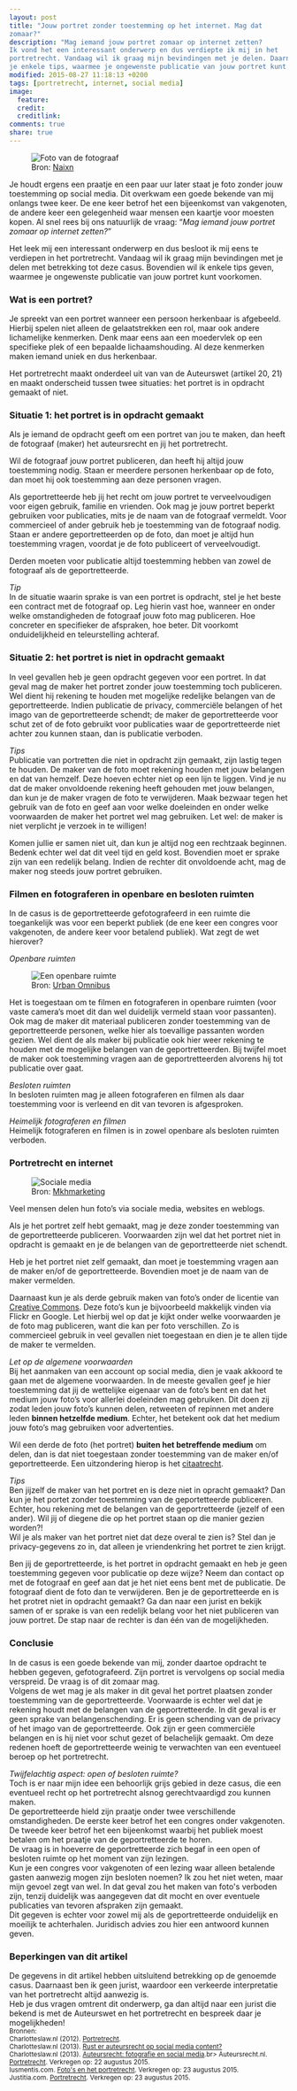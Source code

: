 ```yaml
---
layout: post
title: "Jouw portret zonder toestemming op het internet. Mag dat
zomaar?"
description: "Mag iemand jouw portret zomaar op internet zetten?
Ik vond het een interessant onderwerp en dus verdiepte ik mij in het
portretrecht. Vandaag wil ik graag mijn bevindingen met je delen. Daarnaast geef ik
je enkele tips, waarmee je ongewenste publicatie van jouw portret kunt voorkomen."
modified: 2015-08-27 11:18:13 +0200
tags: [portretrecht, internet, social media]
image:
  feature: 
  credit: 
  creditlink: 
comments: true
share: true
---
```

<figure>
<img src="/images/foto-van-de-fotograaf.jpg" alt="Foto van de fotograaf">
<figcaption>Bron: <a href="http://bit.ly/1EVMLCS">Naixn
</a></figcaption>
</figure>

Je houdt ergens een praatje en een paar uur later staat je foto zonder jouw toestemming op social media. Dit overkwam een goede bekende van mij onlangs twee keer. De ene keer betrof het een bijeenkomst van vakgenoten, de andere keer een gelegenheid waar mensen een kaartje voor moesten kopen. Al snel rees bij ons natuurlijk de vraag: “<em>Mag iemand jouw portret zomaar op internet zetten?</em>” 

Het leek mij een interessant onderwerp en dus besloot ik mij eens te
verdiepen in het portretrecht. Vandaag wil ik graag mijn bevindingen
met je delen met betrekking tot deze casus. Bovendien wil ik enkele
tips geven, waarmee je ongewenste publicatie van jouw portret kunt
voorkomen.

<h3>Wat is een portret?</h3>
Je spreekt van een portret wanneer een persoon herkenbaar is afgebeeld. Hierbij spelen niet alleen de gelaatstrekken een rol, maar ook andere lichamelijke kenmerken. Denk maar eens aan een moedervlek op een specifieke plek of een bepaalde lichaamshouding. Al deze kenmerken maken iemand uniek en dus herkenbaar.   

Het portretrecht maakt onderdeel uit van van de Auteurswet (artikel 20, 21) en maakt onderscheid tussen twee situaties: het portret is in opdracht gemaakt of niet. 

<h3>Situatie 1: het portret is in opdracht gemaakt</h3>
Als je iemand de opdracht geeft om een portret van jou te maken, dan heeft de fotograaf (maker) het auteursrecht en jij het portretrecht. 

Wil de fotograaf jouw portret publiceren, dan heeft hij altijd jouw toestemming nodig. Staan er meerdere personen herkenbaar op de foto, dan moet hij ook toestemming aan deze personen vragen. 

Als geportretteerde heb jij het recht om jouw portret te verveelvoudigen voor eigen gebruik, familie en vrienden. Ook mag je jouw portret beperkt gebruiken voor publicaties, mits je de naam van de fotograaf vermeldt. Voor commercieel of ander gebruik heb je toestemming van de fotograaf nodig. 
Staan er andere geportretteerden op de foto, dan moet je altijd hun toestemming vragen, voordat je de foto publiceert of verveelvoudigt. 


Derden moeten voor publicatie altijd toestemming hebben van zowel de fotograaf als de geportretteerde. 


<em>Tip</em><br>
In de situatie waarin sprake is van een portret is opdracht, stel je het beste een contract met de fotograaf op. Leg hierin vast hoe, wanneer en onder welke omstandigheden de fotograaf jouw foto mag publiceren. Hoe concreter en specifieker de afspraken, hoe beter. Dit voorkomt onduidelijkheid en teleurstelling achteraf. 

<h3>Situatie 2: het portret is niet in opdracht gemaakt</h3>
In veel gevallen heb je geen opdracht gegeven voor een portret. In dat geval mag de maker het portret zonder jouw toestemming toch publiceren. Wel dient hij rekening te houden met mogelijke redelijke belangen van de geportretteerde. Indien publicatie de privacy, commerciële belangen of het imago van de geportretteerde schendt; de maker de geportretteerde voor schut zet of de foto gebruikt voor publicaties waar de geportretteerde niet achter zou kunnen staan, dan is publicatie verboden.

<em>Tips</em><br>
Publicatie van portretten die niet in opdracht zijn gemaakt, zijn lastig tegen te houden. De maker van de foto moet rekening houden met jouw belangen en dat van hemzelf. Deze hoeven echter niet op een lijn te liggen. 
Vind je nu dat de maker onvoldoende rekening heeft gehouden met jouw belangen, dan kun je de maker vragen de foto te verwijderen. Maak bezwaar tegen het gebruik van de foto en geef aan voor welke doeleinden en onder welke voorwaarden de maker het portret wel mag gebruiken. Let wel: de maker is niet verplicht je verzoek in te willigen!

Komen jullie er samen niet uit, dan kun je altijd nog een rechtzaak beginnen. Bedenk echter wel dat dit veel tijd en geld kost. Bovendien moet er sprake zijn van een redelijk belang. Indien de rechter dit onvoldoende acht, mag de maker nog steeds jouw portret gebruiken. 

<h3>Filmen en fotograferen in openbare en besloten ruimten</h3>
In de casus is de geportretteerde gefotografeerd in een ruimte die toegankelijk was voor een beperkt publiek (de ene keer een congres voor vakgenoten, de andere keer voor betalend publiek). Wat zegt de wet hierover? 


<em>Openbare ruimten</em><br>

<figure class="floatright">
<img src="/images/openbare-ruimte.jpg" alt="Een openbare ruimte">
<figcaption>Bron: <a href="http://bit.ly/1VdbNXp">Urban Omnibus</a></figcaption>
</figure>
Het is toegestaan om te filmen en fotograferen in openbare ruimten
(voor <br>
vaste camera’s moet dit dan wel duidelijk vermeld staan voor passanten). Ook mag de maker dit materiaal publiceren zonder toestemming van de geportretteerde personen, welke hier als toevallige passanten worden gezien. 
Wel dient de als maker bij publicatie ook hier weer rekening te houden met de mogelijke belangen van de geportretteerden. Bij twijfel moet de maker ook toestemming vragen aan de geportretteerden alvorens hij tot publicatie over gaat.
 
<em>Besloten ruimten</em><br>
In besloten ruimten mag je alleen fotograferen en filmen als daar toestemming voor is verleend en dit van tevoren is afgesproken. 

<em>Heimelijk fotograferen en filmen</em><br>
Heimelijk fotograferen en filmen is in zowel openbare als besloten
ruimten verboden.

<h3>Portretrecht en internet</h3>
<figure class="floatright">
<img src="/images/social-media.jpg" alt="Sociale media">
<figcaption>Bron: <a href="http://bit.ly/1NJrzqW">Mkhmarketing</a></figcaption>
</figure>
Veel mensen delen hun foto’s via sociale media, websites en
weblogs.<br>

Als je het portret zelf hebt gemaakt, mag je deze zonder toestemming van de geportretteerde publiceren. Voorwaarden zijn wel dat het portret niet in opdracht is gemaakt en je de belangen van de geportretteerde niet schendt. 

Heb je het portret niet zelf gemaakt, dan moet je toestemming vragen aan de maker en/of de geportretteerde. Bovendien moet je de naam van de maker vermelden. 

Daarnaast kun je als derde gebruik maken van foto’s onder de licentie
van <a href="https://creativecommons.org/ ">Creative Commons</a>. Deze foto’s kun je bijvoorbeeld makkelijk vinden via Flickr en Google. Let hierbij wel op dat je kijkt onder welke voorwaarden je de foto mag publiceren, want die kan per foto verschillen. Zo is commercieel gebruik in veel gevallen niet toegestaan en dien je te allen tijde de maker te vermelden. 


<em>Let op de algemene voorwaarden</em><br>
Bij het aanmaken van een account op social media, dien je vaak akkoord
te gaan met de algemene voorwaarden. In de meeste gevallen geef je
hier toestemming dat jij de wettelijke eigenaar van de foto’s bent en
dat het medium jouw foto’s voor allerlei doeleinden mag gebruiken. Dit
doen zij zodat leden jouw foto’s kunnen delen, retweeten of repinnen
met andere leden <strong>binnen hetzelfde medium</strong>. Echter, het betekent ook dat
het medium jouw foto’s mag gebruiken voor advertenties.

Wil een derde de foto (het portret) <strong>buiten het betreffende medium</strong> om
delen, dan is dat niet toegestaan zonder toestemming van de maker
en/of geportretteerde. Een uitzondering hierop is het <a href="http://www.auteursrecht.nl/auteursrecht/152923/">citaatrecht</a>. 


<em>Tips</em><br>
Ben jijzelf de maker van het portret en is deze niet in opracht
gemaakt? Dan kun je het portet zonder toestemming van de geportetteerde
publiceren. Echter, hou rekening met de belangen van de
geportretteerde (jezelf of een ander). Wil jij of diegene die op het
portret staan op die manier gezien worden?!<br>
Wil je als maker van het portret niet dat deze overal te zien is? Stel
dan je privacy-gegevens zo in, dat alleen je vriendenkring het portret
te zien krijgt.

Ben jij de geportretteerde, is het portret in opdracht gemaakt en
heb je geen toestemming gegeven voor publicatie op deze wijze?
Neem dan contact op met de fotograaf en geef aan dat je het niet eens
bent met de publicatie. De fotograaf dient de foto dan te
verwijderen.
Ben je de geportretteerde en is het protret niet in opdracht
gemaakt? Ga dan naar een jurist en bekijk samen of er sprake is van
een redelijk belang voor het niet publiceren van jouw portret. De stap
naar de rechter is dan één van de mogelijkheden.


<h3>Conclusie</h3>
In de casus is een goede bekende van mij, zonder daartoe opdracht te
hebben gegeven, gefotografeerd. Zijn portret
is vervolgens op social media verspreid. De vraag is of dit zomaar
mag.<br>
Volgens de wet mag je als maker in dit geval het portret 
plaatsen zonder toestemming van de geportretteerde. Voorwaarde is echter wel dat je rekening houdt met de
belangen van de geportretteerde. In dit geval is er geen sprake van belangenschending. Er is geen
schending van de privacy of het imago van de geportretteerde. Ook zijn
er geen commerciële belangen en is hij niet voor schut gezet of
belachelijk gemaakt. Om deze redenen hoeft de geportretteerde weinig
te verwachten van een eventueel beroep op het portretrecht.<br>

<em>Twijfelachtig aspect: open of besloten ruimte?</em><br>
Toch is er naar mijn idee een behoorlijk grijs gebied in deze
casus, die een eventueel recht op het portretrecht alsnog gerechtvaardigd zou
kunnen maken.<br>
De geportretteerde hield zijn praatje onder twee verschillende 
omstandigheden. De eerste keer betrof het een congres onder vakgenoten. De
tweede keer betrof het een bijeenkomst waarbij het publiek moest
betalen om het praatje van de geportretteerde te horen.<br>
De vraag is in hoeverre de geportretteerde zich begaf in een open of besloten
ruimte op het moment van zijn lezingen.<br>
Kun je een congres voor
vakgenoten of een lezing waar alleen betalende gasten aanwezig mogen
zijn besloten noemen? Ik zou het niet weten, maar mijn gevoel zegt van
wel. In dat geval zou het maken van foto's verboden zijn, tenzij
duidelijk was aangegeven dat dit mocht en over eventuele publicaties
van tevoren afspraken zijn gemaakt.<br>
Dit gegeven is echter voor zowel mij
als de geportretteerde onduidelijk en moeilijk te
achterhalen. Juridisch advies zou hier een antwoord kunnen
geven.


<h3>Beperkingen van dit artikel</h3>
De gegevens in dit artikel hebben uitsluitend betrekking op de
genoemde casus. Daarnaast ben ik geen jurist, waardoor een verkeerde
interpretatie van het portretrecht altijd aanwezig is.<br>
Heb je dus vragen omtrent dit onderwerp, ga dan altijd naar een jurist
die bekend is met de Auteurswet en het portretrecht en bespreek daar
je mogelijkheden!

<br>
<small>Bronnen:<br>
Charlotteslaw.nl (2012). <a
href="https://www.charlotteslaw.nl/2012/01/portretrecht/">Portretrecht</a>.<br>
Charlotteslaw.nl (2013). <a
href="https://www.charlotteslaw.nl/2013/10/auteursrecht-social-media/">Rust
er auteursrecht op social media content?</a><br>
Charlotteslaw.nl (2013). <a href="https://www.charlotteslaw.nl/2013/04/auteursrecht-fotografie-en-social-media/">Auteursrecht: fotografie en social media</a>.br>
Auteursrecht.nl. <a
href="http://www.auteursrecht.nl/auteursrecht/152911/">Portretrecht</a>. Verkregen
op: 22 augustus 2015.<br>
Iusmentis.com. <a
href="http://www.iusmentis.com/auteursrecht/nl/foto/portretrecht/
">Foto's en het portretrecht</a>. Verkregen op: 23 augustus 2015.<br> 
Justitia.com. <a href="http://www.justitia.nl/portretrecht.html">Portretrecht</a>. Verkregen op: 23 augustus 2015.<br>
</small>





